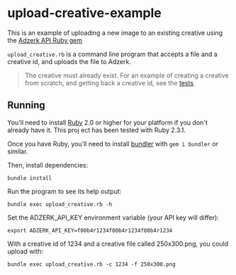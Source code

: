 # upload-creative-example

This is an example of uploading a new image to an existing creative using the [Adzerk API Ruby gem](https://github.com/adzerk/adzerk-api)

`upload_creative.rb` is a command line program that accepts a file and a creative id, and uploads the file to Adzerk.

> The creative must already exist.  For an example of creating a creative from scratch, and getting back a creative id, see the [tests](https://github.com/adzerk/adzerk-api/blob/2e6c81d78b00fd6483e5559489d20ba87c8ab8a2/test/creative_api_spec.rb#L54-L68).

## Running

You'll need to install [Ruby](https://www.ruby-lang.org/en/documentation/installation/) 
2.0 or higher for your platform if you don't already have it.  This proj
ect has been tested with Ruby 2.3.1.

Once you have Ruby, you'll need to install [bundler](https://bundler.io) with `gem i bundler` or similar.

Then, install dependencies:

    bundle install

Run the program to see its help output:

    bundle exec upload_creative.rb -h
    
Set the ADZERK_API_KEY environment variable (your API key will differ):

    export ADZERK_API_KEY=f00b4r1234f00b4r1234f00b4r1234

With a creative id of 1234 and a creative file called 250x300.png, you could upload with:

    bundle exec upload_creative.rb -c 1234 -f 250x300.png
